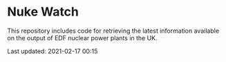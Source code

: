# Nuke Watch

This repository includes code for retrieving the latest information available on the output of EDF nuclear power plants in the UK.

Last updated: 2021-02-17 00:15